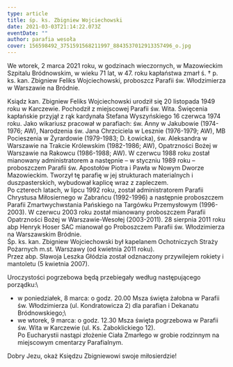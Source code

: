 ```yaml
---
type: article
title: śp. ks. Zbigniew Wojciechowski
date: 2021-03-03T21:14:22.073Z
eventDate: ""
author: parafia wesoła
cover: 156598492_3751591568211997_8843537012913357496_o.jpg
---
```

<!--StartFragment-->

We wtorek, 2 marca 2021 roku, w godzinach wieczornych, w Mazowieckim Szpitalu Bródnowskim, w wieku 71 lat, w 47. roku kapłaństwa zmarł ś. † p. ks. kan. Zbigniew Feliks Wojciechowski, proboszcz Parafii św. Włodzimierza w Warszawie na Bródnie.

Ksiądz kan. Zbigniew Feliks Wojciechowski urodził się 20 listopada 1949 roku w Karczewie. Pochodził z miejscowej Parafii św. Wita. Święcenia kapłańskie przyjął z rąk kardynała Stefana Wyszyńskiego 16 czerwca 1974 roku. Jako wikariusz pracował w parafiach: św. Anny w Jakubowie (1974-1976; AW), Narodzenia św. Jana Chrzciciela w Lesznie (1976-1979; AW), MB Pocieszenia w Żyrardowie (1979-1983; D. Łowicka), św. Aleksandra w Warszawie na Trakcie Królewskim (1982-1986; AW), Opatrzności Bożej w Warszawie na Rakowcu (1986-1988; AW). W czerwcu 1988 roku został mianowany administratorem a następnie – w styczniu 1989 roku – proboszczem Parafii św. Apostołów Piotra i Pawła w Nowym Dworze Mazowieckim. Tworzył tę parafię w jej strukturach materialnych i duszpasterskich, wybudował kaplicę wraz z zapleczem.\
Po czterech latach, w lipcu 1992 roku, został administratorem Parafii Chrystusa Miłosiernego w Zabrańcu (1992-1996) a następnie proboszczem Parafii Zmartwychwstania Pańskiego na Targówku Przemysłowym (1996-2003). W czerwcu 2003 roku został mianowany proboszczem Parafii Opatrzności Bożej w Warszawie-Wesołej (2003-2011). 28 sierpnia 2011 roku abp Henryk Hoser SAC mianował go Proboszczem Parafii św. Włodzimierza na Warszawskim Bródnie.\
Śp. ks. kan. Zbigniew Wojciechowski był kapelanem Ochotniczych Straży Pożarnych m.st. Warszawy (od kwietnia 2011 roku).\
Przez abp. Sławoja Leszka Głódzia został odznaczony przywilejem rokiety i mantoletu (5 kwietnia 2007).

Uroczystości pogrzebowa będą przebiegały według następującego porządku:\
- w poniedziałek, 8 marca: o godz. 20.00 Msza święta żałobna w Parafii św. Włodzimierza (ul. Kondratowicza 2) dla parafian i Dekanatu Bródnowskiego;\
- we wtorek, 9 marca: o godz. 12.30 Msza święta pogrzebowa w Parafii św. Wita w Karczewie (ul. Ks. Żaboklickiego 12).\
Po Eucharystii nastąpi złożenie Ciała Zmarłego w grobie rodzinnym na miejscowym cmentarzy Parafialnym.

Dobry Jezu, okaż Księdzu Zbigniewowi swoje miłosierdzie!

<!--EndFragment-->